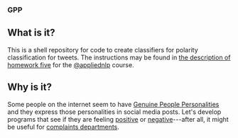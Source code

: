 ### GPP

## What is it?

This is a shell repository for code to create classifiers for polarity
classification for tweets. The instructions may be found in
[the description of homework five](https://github.com/utcompling/applied-nlp/wiki/Homework5)
for the [@appliednlp](http://twitter.com/appliednlp) course.

## Why is it?

Some people on the internet seem to have
[Genuine People Personalities](http://hitchhikers.wikia.com/wiki/Genuine_People_Personalities)
and they express those personalities in social media posts. Let's
develop programs that see if they are feeling
[positive](https://en.wikipedia.org/wiki/Technology_in_The_Hitchhiker%27s_Guide_to_the_Galaxy#Happy_Vertical_People_Transporter)
or [negative](http://hitchhikers.wikia.com/wiki/Marvin)---after all,
it might be useful for
[complaints departments](http://hitchhikers.wikia.com/wiki/Sirius_Cybernetcs_Corperation_Complaints_Department).
